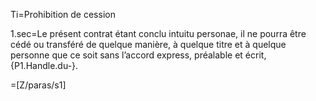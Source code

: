 Ti=Prohibition de cession

1.sec=Le présent contrat étant conclu intuitu personae, il ne pourra être cédé ou transféré de quelque manière, à quelque titre et à quelque personne que ce soit sans l’accord express, préalable et écrit, {P1.Handle.du-}. 

=[Z/paras/s1]